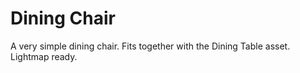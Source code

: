 # Dining Chair
A very simple dining chair. Fits together with the Dining Table asset. Lightmap ready.